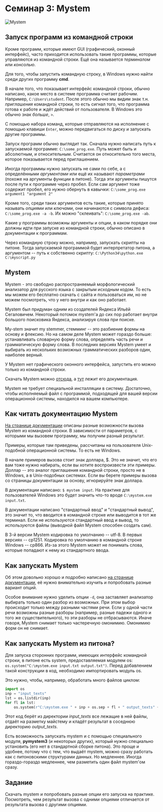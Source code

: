 # Семинар 3: Mystem

![Mystem](https://github.com/elmiram/2016learnpython/blob/master/img/one_does_not_mystem.jpg)

## Запуск программ из командной строки

Кроме программ, которые имеют GUI (графический, оконный интерфейс), часто приходится использовать такие программы, которые управляются из командной строки. Ещё она называется *терминалом* или *консолью*.

Для того, чтобы запустить командную строку, в Windows нужно найти среди других программу **cmd**. 

В начале того, что показывает интерфейс командной строки, обычно написано, какое место в системе программа считает рабочим. Например, `C:\Users\student`. После этого обычно мы видим знак т.н. *приглашения* командной строки, то есть сигнал того, что программа готова к работе и ждёт действий от пользователя. В Windows это обычно знак *больше*, `>`.

С помощью набора команд, которые отправляются на исполнение с помощью клавиши `Enter`, можно передвигаться по диску и запускать другие программы. 

Запуск программ обычно выглядит так. Сначала нужно написать путь к запускаемой программе: `C:\some_prog.exe`. Путь может быть и абсолютным, и относительным. Считается он относительно того места, которое показывается перед приглашением.

Иногда программы нужно запускать не сами по себе, а с определёнными *аргументами* или ещё их называют *параметрами* (похоже на аргументы функции в питоне). Тогда эти аргументы пишутся после пути к программе через пробел. Если сам аргумент тоже содержит пробел, его нужно обернуть в кавычки: `C:\some_prog.exe argument1 "argument 2"`

Кроме того, среди таких аргументов есть такие, которые принято называть *опциями* или *ключами*, они начинаются с символа дефиса: `C:\some_prog.exe -a -b`. Их можно "склеивать": `C:\some_prog.exe -ab`.

Какие у программы возможны аргументы и опции, в каком порядке они должны идти при запуске из командной строки, обычно описано в документации к программам.

Через командную строку можно, например, запускать скрипты на питоне. Тогда запускаемой программой будет интерпретатор питона, а аргументом -- путь к собственно скрипту: `C:\Python34\python.exe C:\myscript.py`

## Mystem

Mystem - это свободно распространяемый морфологический анализатор для русского языка с закрытым исходным кодом. То есть мы можем его бесплатно скачать с сайта и пользоваться им, но не можем посмотреть, что у него внутри и как оно работает.

Mystem был придуман одним из создателей Яндекса Ильёй Сегаловичем. Некоторый потомок mystem'а до сих пор работает внутри большого поисковика Яндекса, анализируя слова при поиске.

My-stem значит my stemmer, стемминг -- это разбиение формы на основу и флексию. Но на самом деле Mystem может гораздо больше: устанавливать словарную форму слова, определять часть речи и грамматическую форму слова. В последних версиях Mystem умеет и выбирать из нескольких возможных грамматических разборов один, наиболее верный.

У Mystem нет графического оконного интерфейса, запустить его можно только из командной строки.

Скачать Mystem можно [отсюда](https://tech.yandex.ru/mystem/), а [тут](https://tech.yandex.ru/mystem/doc/index-docpage/) лежит его документация.

Mystem не требует специальной инсталляции в систему. Достаточно, чтобы исполняемый файл с программой, подходящей для вашей версии операционной системы, находился на вашем компьютере.

## Как читать документацию Mystem

[На странице документации](https://tech.yandex.ru/mystem/doc/index-docpage/) описаны разные возможности вызова Mystem из командной строки. В зависимости от параметров, с которыми мы вызовем программу, мы получим разный результат. 

Примеры, которые там приведены, рассчитаны на пользователя Unix-подобной операционной системы. То есть не Windows.

В начале примеров вызова стоит знак доллара, $. Это не значит, что его вам тоже нужно набирать, если вы хотите воспроизвести эти примеры. Доллар -- это аналог приглашения командной строки, просто не в Windows, а в Unix-подобных системах. Если вы берете примеры вызова со страницы документации за основу, игнорируйте знак доллара.

В документации написано: `$ mystem input`. На практике для пользователей Windows это будет значить что-то вроде `C:\mystem.exe input.txt`. 

В документации написано "стандартный ввод" и "стандартный вывод", это значит то, что вводится в командной строке или выводится в тот же терминал. Если не используются стандартный ввод и вывод, то используются файлы (выводной файл Mystem способен создать сам).

В 3-й версии Mystem кодировка по умолчанию -- utf-8. В первых версиях -- cp1251. Кодировка по умолчанию в командной строке Windows -- cp866. Из-за этого Mystem может не понимать слова, которые попадают к нему из стандартного ввода. 

## Как запускать Mystem

Об этом довольно хорошо и подробно написано [на странице документации](https://tech.yandex.ru/mystem/doc/index-docpage/), её нужно внимательно изучить и попробовать разные вариант опций. 

Особое внимание нужно уделить опции `-d`, она заставляет анализатор выбирать только один разбор из возможных. При этом выбор происходит только между разными частями речи. Если у одной части речи возможны разные разборы (например, разные падежи одного и того же существительного), то эти разборы не отбрасываются. Иначе говоря, Mystem снимает только частеречную омонимию. Омонимию форм он не снимает.

## Как запускать Mystem из питона?

Для запуска сторонних программ, имеющих интерфейс командной строки, в питоне есть system, предоставляемая модулем os: `os.system("C:\mystem.exe input.txt output.txt")`. Перед добавлением такой конструкции в код, необходимо импортировать модуль os.

Это нужно, чтобы, например, обработать много файлов циклом:

```python
import os
inp = "input_texts"
lst = os.listdir(inp)
for fl in lst:
    os.system(r"C:\mystem.exe " + inp + os.sep + fl + " output_texts" + os.sep + fl)
```

Этот код берёт из директории *input_texts* все лежащие в ней файлы, отдаёт на разметку майстему и кладёт результат в соседнюю директорию *output_texts*.

Есть возможность запускать mystem и с помощью специального модуля, **pymystem3** (и некоторых других), который нужно специально установить (его нет в стандартной сборке питона). Это проще и удобнее, потому что с тем, что выдаёт mystem, можно сразу работать как с питоновскими структурами данных. Но медленнее. Иногда гораздо-гораздо медленнее, чем разметить один файл mystem'ом сразу.

## Задание

Скачать mystem и попробовать разные опции его запуска на практике. Посмотреть, чем результат вызова с одними опциями отличается от результата вызова с другими опциями.


